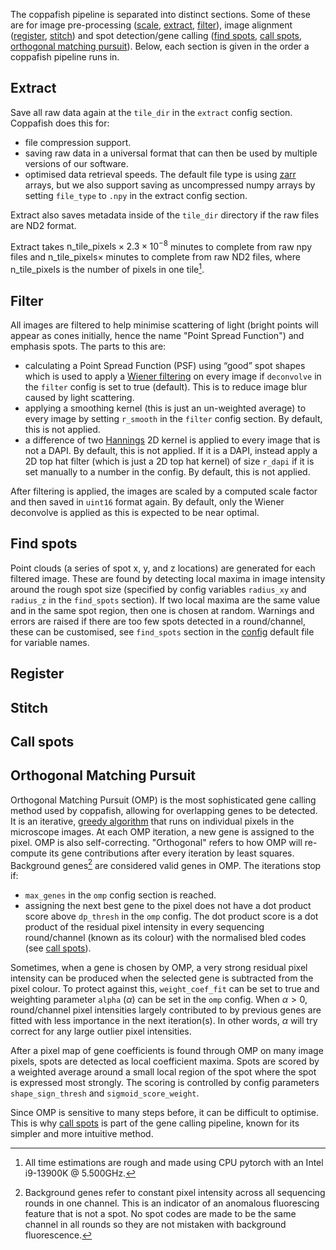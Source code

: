 The coppafish pipeline is separated into distinct sections. Some of these are for image pre-processing 
([scale](#scale), [extract](#extract), [filter](#filter)), image alignment ([register](#register), [stitch](#stitch)) 
and spot detection/gene calling ([find spots](#find-spots), [call spots](#call-spots), 
[orthogonal matching pursuit](#orthogonal-matching-pursuit)). Below, each section is given in the order a coppafish 
pipeline runs in.

## Extract

Save all raw data again at the `tile_dir` in the `extract` config section. Coppafish does this for: 

* file compression support.
* saving raw data in a universal format that can then be used by multiple versions of our software.
* optimised data retrieval speeds. The default file type is using [zarr](https://zarr.readthedocs.io/) arrays, but we 
also support saving as uncompressed numpy arrays by setting `file_type` to `.npy` in the extract config section.

Extract also saves metadata inside of the `tile_dir` directory if the raw files are ND2 format.

Extract takes $\textsf{n_tile_pixels}\times2.3\times10^{-8}$ minutes to complete from raw npy files and 
$\textsf{n_tile_pixels}\times$ minutes to complete from raw ND2 files, where $\textsf{n_tile_pixels}$ is the number of 
pixels in one tile[^1].

## Filter

All images are filtered to help minimise scattering of light (bright points will appear as cones initially, hence the 
name "Point Spread Function") and emphasis spots. The parts to this are:

* calculating a Point Spread Function (PSF) using “good” spot shapes which is used to apply a 
<a href="https://en.wikipedia.org/wiki/Wiener_deconvolution" target="_blank">Wiener filtering</a> on every image if 
`deconvolve` in the `filter` config is set to true (default). This is to reduce image blur caused by light scattering.
* applying a smoothing kernel (this is just an un-weighted average) to every image by setting `r_smooth` in the 
`filter` config section. By default, this is not applied.
* a difference of two <a href=https://en.wikipedia.org/wiki/Hann_function target="_blank">Hannings</a> 2D kernel is 
applied to every image that is not a DAPI. By default, this is not applied. If it is a DAPI, instead apply a 2D top hat 
filter (which is just a 2D top hat kernel) of size `r_dapi` if it is set manually to a number in the config. By 
default, this is not applied.

After filtering is applied, the images are scaled by a computed scale factor and then saved in `uint16` format again. 
By default, only the Wiener deconvolve is applied as this is expected to be near optimal.

## Find spots

Point clouds (a series of spot x, y, and z locations) are generated for each filtered image. These are found by 
detecting local maxima in image intensity around the rough spot size (specified by config variables `radius_xy` and 
`radius_z` in the `find_spots` section). If two local maxima are the same value and in the same spot region, then one 
is chosen at random. Warnings and errors are raised if there are too few spots detected in a round/channel, these can 
be customised, see `find_spots` section in the 
<a href="https://github.com/reillytilbury/coppafish/blob/alpha/coppafish/setup/settings.default.ini" target="_blank">
config</a> default file for variable names. 

## Register

## Stitch

## Call spots

## Orthogonal Matching Pursuit

Orthogonal Matching Pursuit (OMP) is the most sophisticated gene calling method used by coppafish, allowing for 
overlapping genes to be detected. It is an iterative, 
<a href="https://en.wikipedia.org/wiki/Greedy_algorithm" target="_blank">greedy algorithm</a> that runs on individual 
pixels in the microscope images. At each OMP iteration, a new gene is assigned to the pixel. OMP is also 
self-correcting. "Orthogonal" refers to how OMP will re-compute its gene contributions after every iteration by least 
squares. Background genes[^2] are considered valid genes in OMP. The iterations stop if:

* `max_genes` in the `omp` config section is reached. 
* assigning the next best gene to the pixel does not have a dot product score above `dp_thresh` in the `omp` config. 
The dot product score is a dot product of the residual pixel intensity in every sequencing round/channel (known as its 
colour) with the normalised bled codes (see [call spots](#call-spots)).

Sometimes, when a gene is chosen by OMP, a very strong residual pixel intensity can be produced when the selected gene 
is subtracted from the pixel colour. To protect against this, `weight_coef_fit` can be set to true and weighting 
parameter `alpha` ($\alpha$) can be set in the `omp` config. When $\alpha>0$, round/channel pixel intensities largely 
contributed to by previous genes are fitted with less importance in the next iteration(s). In other words, $\alpha$ 
will try correct for any large outlier pixel intensities.

<!-- TODO: Should expand more on the OMP gene scoring here -->
After a pixel map of gene coefficients is found through OMP on many image pixels, spots are detected as local 
coefficient maxima. Spots are scored by a weighted average around a small local region of the spot where the spot is 
expressed most strongly. The scoring is controlled by config parameters `shape_sign_thresh` and `sigmoid_score_weight`.

Since OMP is sensitive to many steps before, it can be difficult to optimise. This is why [call spots](#call-spots) is 
part of the gene calling pipeline, known for its simpler and more intuitive method.


[^1]:
    All time estimations are rough and made using CPU pytorch with an Intel i9-13900K @ 5.500GHz.
[^2]:
    Background genes refer to constant pixel intensity across all sequencing rounds in one channel. This is an 
    indicator of an anomalous fluorescing feature that is not a spot. No spot codes are made to be the same channel in 
    all rounds so they are not mistaken with background fluorescence.
